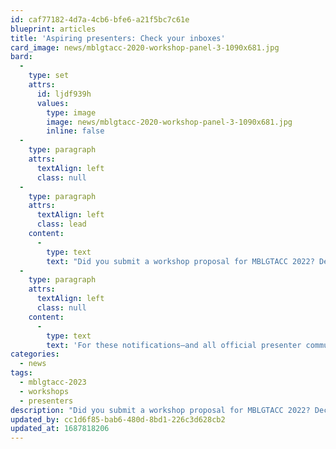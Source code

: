 ```yaml
---
id: caf77182-4d7a-4cb6-bfe6-a21f5bc7c61e
blueprint: articles
title: 'Aspiring presenters: Check your inboxes'
card_image: news/mblgtacc-2020-workshop-panel-3-1090x681.jpg
bard:
  -
    type: set
    attrs:
      id: ljdf939h
      values:
        type: image
        image: news/mblgtacc-2020-workshop-panel-3-1090x681.jpg
        inline: false
  -
    type: paragraph
    attrs:
      textAlign: left
      class: null
  -
    type: paragraph
    attrs:
      textAlign: left
      class: lead
    content:
      -
        type: text
        text: "Did you submit a workshop proposal for MBLGTACC 2022? Decision notifications went out today—check your email to find yours. Messages for presenters of accepted workshops include next steps and an upcoming deadline to confirm you'll be joining us in Lexington this November. "
  -
    type: paragraph
    attrs:
      textAlign: left
      class: null
    content:
      -
        type: text
        text: 'For these notifications—and all official presenter communications—we use the email address you provided in your workshop submission. Please add hello@mblgtacc.org and hello@sgdinstitute.org to your email client’s contact or safe contacts list. Please also be attentive to your email and be mindful of any communicated due dates. Questions? Contact us at hello@mblgtacc.org.'
categories:
  - news
tags:
  - mblgtacc-2023
  - workshops
  - presenters
description: "Did you submit a workshop proposal for MBLGTACC 2022? Decision notifications went out today—check your email to find yours. Messages for presenters of accepted workshops include next steps and an upcoming deadline to confirm you'll be joining us in Lexington this November."
updated_by: cc1d6f85-bab6-480d-8bd1-226c3d628cb2
updated_at: 1687818206
---
```

